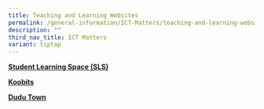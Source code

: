 ```yaml
---
title: Teaching and Learning Websites
permalink: /general-information/ICT-Matters/teaching-and-learning-websites/
description: ""
third_nav_title: ICT Matters
variant: tiptap
---
```

<p><strong><a href="https://vle.learning.moe.edu.sg/" rel="noopener noreferrer nofollow" target="_blank">Student Learning Space (SLS)</a></strong>
</p>
<p><strong><a href="https://problemsums.koobits.com/" rel="noopener noreferrer nofollow" target="_blank">Koobits</a></strong>
</p>
<p><strong><a href="http://go.dudu.town/cos/o.x?c=/ca4_dd/user&amp;func=login" rel="noopener noreferrer nofollow" target="_blank">Dudu Town</a></strong>
</p>